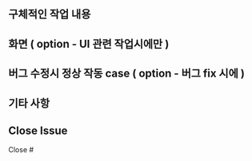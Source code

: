 ## 구체적인 작업 내용

## 화면 ( option - UI 관련 작업시에만 )

## 버그 수정시 정상 작동 case ( option - 버그 fix 시에 )

## 기타 사항

## Close Issue
Close #